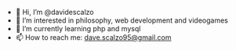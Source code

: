 - 👋 Hi, I’m @davidescalzo
- 👀 I’m interested in philosophy, web development and videogames
- 🌱 I’m currently learning php and mysql
- 📫 How to reach me: dave.scalzo95@gmail.com

<!---
davidescalzo/davidescalzo is a ✨ special ✨ repository because its `README.md` (this file) appears on your GitHub profile.
You can click the Preview link to take a look at your changes.
--->

